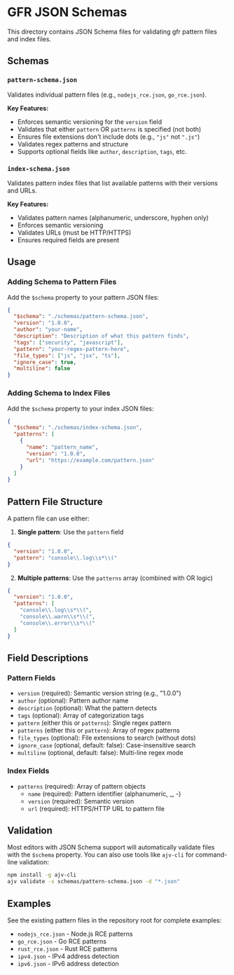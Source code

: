 # GFR JSON Schemas

This directory contains JSON Schema files for validating gfr pattern files and index files.

## Schemas

### `pattern-schema.json`
Validates individual pattern files (e.g., `nodejs_rce.json`, `go_rce.json`).

**Key Features:**
- Enforces semantic versioning for the `version` field
- Validates that either `pattern` OR `patterns` is specified (not both)
- Ensures file extensions don't include dots (e.g., `"js"` not `".js"`)
- Validates regex patterns and structure
- Supports optional fields like `author`, `description`, `tags`, etc.

### `index-schema.json`
Validates pattern index files that list available patterns with their versions and URLs.

**Key Features:**
- Validates pattern names (alphanumeric, underscore, hyphen only)
- Enforces semantic versioning
- Validates URLs (must be HTTP/HTTPS)
- Ensures required fields are present

## Usage

### Adding Schema to Pattern Files

Add the `$schema` property to your pattern JSON files:

```json
{
  "$schema": "./schemas/pattern-schema.json",
  "version": "1.0.0",
  "author": "your-name",
  "description": "Description of what this pattern finds",
  "tags": ["security", "javascript"],
  "pattern": "your-regex-pattern-here",
  "file_types": ["js", "jsx", "ts"],
  "ignore_case": true,
  "multiline": false
}
```

### Adding Schema to Index Files

Add the `$schema` property to your index JSON files:

```json
{
  "$schema": "./schemas/index-schema.json",
  "patterns": [
    {
      "name": "pattern_name",
      "version": "1.0.0",
      "url": "https://example.com/pattern.json"
    }
  ]
}
```

## Pattern File Structure

A pattern file can use either:

1. **Single pattern**: Use the `pattern` field
```json
{
  "version": "1.0.0",
  "pattern": "console\\.log\\s*\\("
}
```

2. **Multiple patterns**: Use the `patterns` array (combined with OR logic)
```json
{
  "version": "1.0.0",
  "patterns": [
    "console\\.log\\s*\\(",
    "console\\.warn\\s*\\(",
    "console\\.error\\s*\\("
  ]
}
```

## Field Descriptions

### Pattern Fields

- `version` (required): Semantic version string (e.g., "1.0.0")
- `author` (optional): Pattern author name
- `description` (optional): What the pattern detects
- `tags` (optional): Array of categorization tags
- `pattern` (either this or `patterns`): Single regex pattern
- `patterns` (either this or `pattern`): Array of regex patterns
- `file_types` (optional): File extensions to search (without dots)
- `ignore_case` (optional, default: false): Case-insensitive search
- `multiline` (optional, default: false): Multi-line regex mode

### Index Fields

- `patterns` (required): Array of pattern objects
  - `name` (required): Pattern identifier (alphanumeric, _, -)
  - `version` (required): Semantic version
  - `url` (required): HTTPS/HTTP URL to pattern file

## Validation

Most editors with JSON Schema support will automatically validate files with the `$schema` property. You can also use tools like `ajv-cli` for command-line validation:

```bash
npm install -g ajv-cli
ajv validate -s schemas/pattern-schema.json -d "*.json"
```

## Examples

See the existing pattern files in the repository root for complete examples:
- `nodejs_rce.json` - Node.js RCE patterns
- `go_rce.json` - Go RCE patterns  
- `rust_rce.json` - Rust RCE patterns
- `ipv4.json` - IPv4 address detection
- `ipv6.json` - IPv6 address detection
